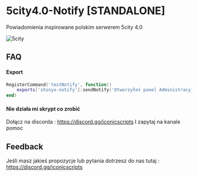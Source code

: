 # 5city4.0-Notify [STANDALONE]
Powiadomienia inspirowane polskim serwerem 5city 4.0

![5city](https://cdn.discordapp.com/attachments/985607890100437063/1270039651343667220/image.png?ex=66b24019&is=66b0ee99&hm=3945068388815eed1ba6455ac733428c60d76aa87d656761c90229d94929f39c&)

## FAQ

#### Export

```lua
RegisterCommand('testNotify', function()
    exports['shinyx-notify']:sendNotify('Otworzyłeś panel Administracyjny')
end)
```

#### Nie działa mi skrypt co zrobić

Dołącz na discorda : https://discord.gg/iconicscripts I zapytaj na kanale pomoc


## Feedback

Jeśli masz jakieś propozycje lub pytania dotrzesz do nas tutaj : https://discord.gg/iconicscripts


